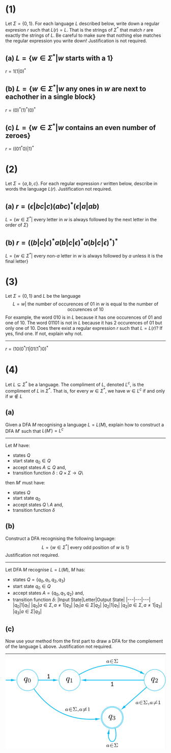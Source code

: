 # (1) 
Let $\Sigma=\{0,1\}$. For each language $L$ described below, write down a regular expresion $r$ such that $L(r)=L$. That is the strings of $\Sigma^*$ that match $r$ are exactly the strings of $L$. Be careful to make sure that nothing else matches the regular expression you write down! Justification is not required.
## (a) $L=\{w\in\Sigma^*|w\text{ starts with a }1\}$
$r=1(1|0)^*$
## (b) $L=\{w\in\Sigma^*|w\text{ any ones in }w\text{ are next to eachother in a single block}\}$
$r=(0)^*(1)^*(0)^*$
## (c) $L=\{w\in\Sigma^*|w\text{ contains an even number of zeroes}\}$
$r=((01^*0)|1)^*$
# (2) 
Let $\Sigma=\{a,b,c\}$. For each regular expression $r$ written below, describe in words the language $L(r)$. Justification not required.
## (a) $r=(\epsilon|bc|c)(abc)^*(\epsilon|a|ab)$
$L=\{w\in\Sigma^*|\text{ every letter in  }w\text{ is always followed by the next letter in the order of }\Sigma\}$
## (b) $r=((b|c|\epsilon)^*a(b|c|\epsilon)^*a(b|c|\epsilon)^*)^*$
$L=\{w\in\Sigma^*|\text{ every non-} a\text{ letter in  }w\text{ is always followed by }a\text{ unless it is the final letter}\}$
<div style="page-break-after: always;"></div>

# (3)
Let $\Sigma=\{0,1\}$ and $L$ be the language
$$
L = w|\text{ the number of occurences of } 01 \text{ in }w\text{ is equal to the number of occurences of }10
$$
For example, the word $010$ is in $L$ because it has one occurences of $01$ and one of $10$. The word $01101$ is not in $L$ because it has $2$ occurences of $01$ but only one of $10$. Does there exist a regular expression $r$ such that $L=L(r)$? If yes, find one. If not, explain why not.

---
$r=(10(0^*)1|01(1^*)0)^*$
<div style="page-break-after: always;"></div>

# (4) 
Let $L\subseteq\Sigma^*$ be a language. The compliment of $L$, denoted $L^c$, is the compliment of $L$ in $\Sigma^*$. That is, for every $w\in\Sigma^*$, we have $w\in L^{c}$ if and only if $w\notin L$
## (a) 
Given a DFA $M$ recognising a language $L=L(M)$, explain how to construct a DFA $M'$ such that $L(M')=L^{c}$

---
Let $M$ have:
- states $Q$
- start state $q_0\in Q$
- accept states $A\subseteq Q$ and, 
- transition function $\delta:Q\times\Sigma\to Q$\

then $M'$ must have:
- states $Q$
- start state $q_0$
- accept states $Q\setminus A$ and,
- transition function $\delta$
<div style="page-break-after: always;"></div>

## (b) 
Construct a DFA recognising the following language:
$$
L = \{w\in\Sigma^{*}|\text{ every odd position of }w\text{ is }1\}
$$
Justification not required.

---
Let DFA $M$ recognise $L=L(M)$, $M$ has:
- states $Q=\{q_0,q_1,q_2,q_3\}$
- start state $q_0\in Q$
- accept states $A=\{q_0,q_1,q_2\}$ and, 
- transition function $\delta:$
    |Input State|Letter|Output State|
    |---|---|---|
    |$q_0$|$1$|$q_1$|
    |$q_0$|$a\in\Sigma,a\neq 1$|$q_3$|
    |$q_1$|$a\in\Sigma$|$q_2$|
    |$q_2$|$1$|$q_1$|
    |$q_2$|$a\in\Sigma,a\neq 1$|$q_3$|
    |$q_3$|$a\in\Sigma$|$q_3$|
<div style="page-break-after: always;"></div>

## (c)
Now use your method from the first part to draw a DFA for the complement of the language L above. Justification not required.

---
![alt text](image-1.png)